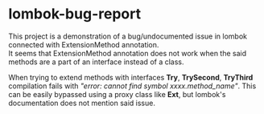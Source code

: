 # lombok-bug-report

This project is a demonstration of a bug/undocumented issue in lombok connected with ExtensionMethod annotation. <br/>
It seems that ExtensionMethod annotation does not work when the said methods are a part of an interface instead of a class. <br/>

When trying to extend methods with interfaces **Try**, **TrySecond**, **TryThird** compilation fails with _"error: cannot find symbol xxxx.method_name"_.
This can be easily bypassed using a proxy class like **Ext**, but lombok's documentation does not mention said issue.

